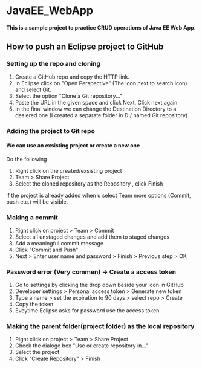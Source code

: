 # JavaEE_WebApp
#### This is a sample project to practice CRUD operations of Java EE Web App.

## How to push an Eclipse project to GitHub

### Setting up the repo and cloning
1. Create a GitHub repo and copy the HTTP link.
2. In Eclipse click on "Open Perspective" (The icon next to search icon) and select Git.
3. Select the option "Clone a Git repository..."
4. Paste the URL in the given space and click Next. Click next again
5. In the final window we can change the Destination Directory to a desiered one (I created a separate folder in D:/ named Git repository)

### Adding the project to Git repo
#### We can use an exsisting project or create a new one 

Do the following

1. Right click on the created/exsisting project 
2. Team > Share Project 
3. Select the cloned repository as the Repository , click Finish

if the project is already added 
when u select Team more options (Commit, push etc.) will be visible.

### Making a commit

1. Right click on project >  Team > Commit 
2. Select all unstaged changes and add them to staged changes
3. Add a meaningful commit message
4. Click "Commit and Push"
5. Next > Enter user name and password > Finish > Previous step > OK

### Password error (Very commen) -> Create a access token

1. Go to settings by clicking the drop down beside your icon in GitHub
2. Developer settings > Personal access token > Generate new token
3. Type a name > set the expiration to 90 days > select repo > Create
4. Copy the token
5. Eveytime Eclipse asks for password use the access token

### Making the parent folder(project folder) as the local repository

1. Right click on project >  Team > Share Project
2. Check the dialoge box "Use or create repository in..."
3. Select the project
4. Click "Create Repository" > Finish


